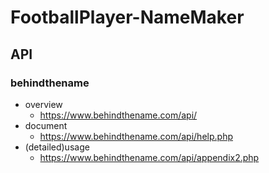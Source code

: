 # FootballPlayer-NameMaker

## API
### behindthename
- overview
  - https://www.behindthename.com/api/
- document
  - https://www.behindthename.com/api/help.php
- (detailed)usage
  - https://www.behindthename.com/api/appendix2.php